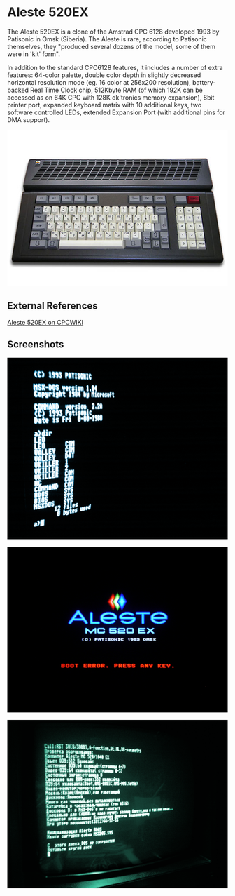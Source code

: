 # Aleste 520EX

The Aleste 520EX is a clone of the Amstrad CPC 6128 developed 1993 by Patisonic in Omsk (Siberia). The Aleste is rare, according to Patisonic themselves, they "produced several dozens of the model, some of them were in 'kit' form".

In addition to the standard CPC6128 features, it includes a number of extra features: 64-color palette, double color depth in slightly decreased horizontal resolution mode (eg. 16 color at 256x200 resolution), battery-backed Real Time Clock chip, 512Kbyte RAM (of which 192K can be accessed as on 64K CPC with 128K dk'tronics memory expansion), 8bit printer port, expanded keyboard matrix with 10 additional keys, two software controlled LEDs, extended Expansion Port (with additional pins for DMA support).

![Aleste 520EX](/projects/aleste/images/aleste_520ex_512px.jpg)

## External References

[Aleste 520EX on CPCWIKI](http://www.cpcwiki.eu/index.php/Aleste_520EX)

## Screenshots

![MSX DOS Screenshot](/projects/aleste/msx_dos_screenshot.png)

![Aleste 520EX Boot Screen](/projects/aleste/aleste_boot_screen.png)

![Aleste 520EX Test Screen](/projects/aleste/test_screenshot.png)

